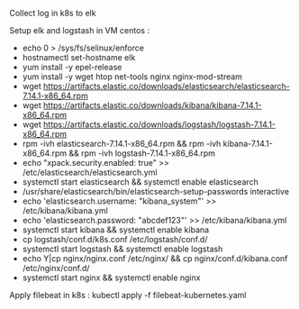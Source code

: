 Collect log in k8s to elk 


Setup elk and logstash in VM centos : 
- echo 0 > /sys/fs/selinux/enforce
- hostnamectl set-hostname elk
- yum install -y epel-release 
- yum install -y wget htop net-tools nginx nginx-mod-stream
- wget https://artifacts.elastic.co/downloads/elasticsearch/elasticsearch-7.14.1-x86_64.rpm
- wget https://artifacts.elastic.co/downloads/kibana/kibana-7.14.1-x86_64.rpm
- wget https://artifacts.elastic.co/downloads/logstash/logstash-7.14.1-x86_64.rpm
- rpm -ivh elasticsearch-7.14.1-x86_64.rpm && rpm -ivh kibana-7.14.1-x86_64.rpm && rpm -ivh logstash-7.14.1-x86_64.rpm
- echo "xpack.security.enabled: true" >> /etc/elasticsearch/elasticsearch.yml
- systemctl start elasticsearch && systemctl enable elasticsearch
- /usr/share/elasticsearch/bin/elasticsearch-setup-passwords interactive
- echo 'elasticsearch.username: "kibana_system"' >> /etc/kibana/kibana.yml
- echo 'elasticsearch.password: "abcdef123"' >> /etc/kibana/kibana.yml
- systemctl start kibana && systemctl enable kibana
- cp logstash/conf.d/k8s.conf /etc/logstash/conf.d/
- systemctl start logstash && systemctl enable logstash
- echo Y|cp nginx/nginx.conf /etc/nginx/ && cp nginx/conf.d/kibana.conf /etc/nginx/conf.d/
- systemctl start nginx && systemctl enable nginx

Apply filebeat in k8s : kubectl apply -f filebeat-kubernetes.yaml